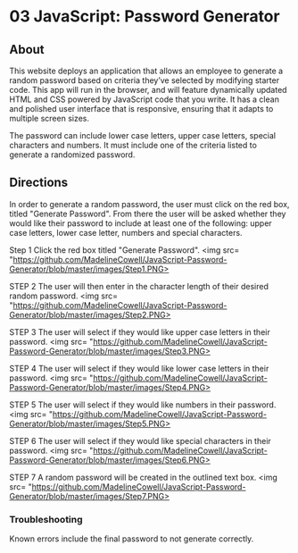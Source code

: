 # 03 JavaScript: Password Generator


## About

This website deploys an application that allows an employee to generate a random password based on criteria they’ve selected by modifying starter code. This app will run in the browser, and will feature dynamically updated HTML and CSS powered by JavaScript code that you write. It has a clean and polished user interface that is responsive, ensuring that it adapts to multiple screen sizes.

The password can include lower case letters, upper case letters, special characters and numbers. It must include one of the criteria listed to generate a randomized password. 


## Directions

In order to generate a random password, the user must click on the red box, titled "Generate Password". From there the user will be asked whether they would like their password to include at least one of the following: upper case letters, lower case letter, numbers and special characters. 



Step 1
Click the red box titled "Generate Password".
<img src= "https://github.com/MadelineCowell/JavaScript-Password-Generator/blob/master/images/Step1.PNG>

STEP 2
The user will then enter in the character length of their desired random password.
<img src= "https://github.com/MadelineCowell/JavaScript-Password-Generator/blob/master/images/Step2.PNG>

STEP 3
The user will select if they would like upper case letters in their password.
<img src= "https://github.com/MadelineCowell/JavaScript-Password-Generator/blob/master/images/Step3.PNG>

STEP 4
The user will select if they would like lower case letters in their password.
<img src= "https://github.com/MadelineCowell/JavaScript-Password-Generator/blob/master/images/Step4.PNG>

STEP 5
The user will select if they would like numbers in their password.
<img src= "https://github.com/MadelineCowell/JavaScript-Password-Generator/blob/master/images/Step5.PNG>

STEP 6
The user will select if they would like special characters in their password.
<img src= "https://github.com/MadelineCowell/JavaScript-Password-Generator/blob/master/images/Step6.PNG>

STEP 7
A random password will be created in the outlined text box.
<img src= "https://github.com/MadelineCowell/JavaScript-Password-Generator/blob/master/images/Step7.PNG>



### Troubleshooting

Known errors include the final password to not generate correctly. 





